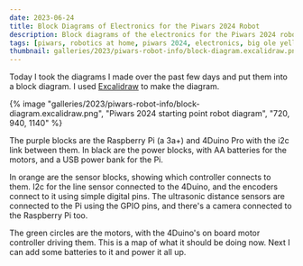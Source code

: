 ```yaml
---
date: 2023-06-24
title: Block Diagrams of Electronics for the Piwars 2024 Robot
description: Block diagrams of the electronics for the Piwars 2024 robot
tags: [piwars, robotics at home, piwars 2024, electronics, big ole yellow, robot building, raspberry pi]
thumbnail: galleries/2023/piwars-robot-info/block-diagram.excalidraw.png
---
```

Today I took the diagrams I made over the past few days and put them into a block diagram. I used [Excalidraw](https://excalidraw.com/) to make the diagram.

{% image "galleries/2023/piwars-robot-info/block-diagram.excalidraw.png", "Piwars 2024 starting point robot diagram", "720, 940, 1140" %}

The purple blocks are the Raspberry Pi (a 3a+) and 4Duino Pro with the i2c link between them. In black are the power blocks, with AA batteries for the motors, and a USB power bank for the Pi.

In orange are the sensor blocks, showing which controller connects to them. I2c for the line sensor connected to the 4Duino, and the encoders connect to it using simple digital pins. The ultrasonic distance sensors are connected to the Pi using the GPIO pins, and there's a camera connected to the Raspberry Pi too.

The green circles are the motors, with the 4Duino's on board motor controller driving them. This is a map of what it should be doing now. Next I can add some batteries to it and power it all up.
